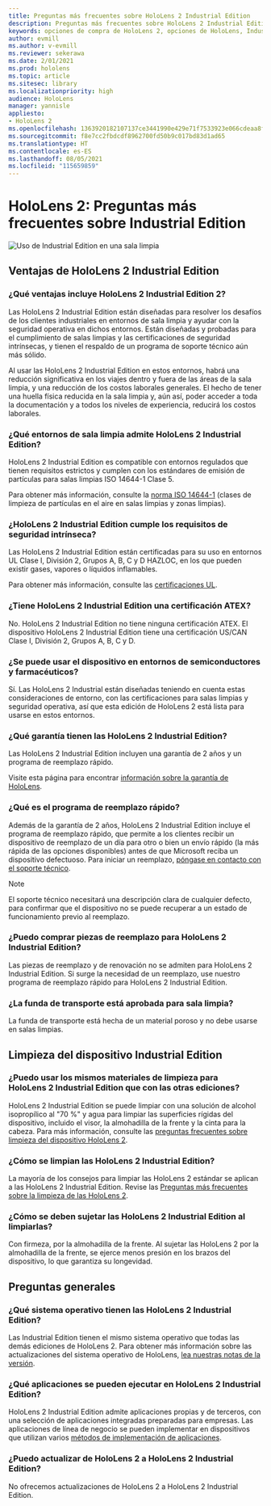 ```yaml
---
title: Preguntas más frecuentes sobre HoloLens 2 Industrial Edition
description: Preguntas más frecuentes sobre HoloLens 2 Industrial Edition
keywords: opciones de compra de HoloLens 2, opciones de HoloLens, Industrial Edition
author: evmill
ms.author: v-evmill
ms.reviewer: sekerawa
ms.date: 2/01/2021
ms.prod: hololens
ms.topic: article
ms.sitesec: library
ms.localizationpriority: high
audience: HoloLens
manager: yannisle
appliesto:
- HoloLens 2
ms.openlocfilehash: 1363920182107137ce3441990e429e71f7533923e066cdeaa8f9c105e453c757
ms.sourcegitcommit: f8e7cc2fbdcdf8962700fd50b9c017bd83d1ad65
ms.translationtype: HT
ms.contentlocale: es-ES
ms.lasthandoff: 08/05/2021
ms.locfileid: "115659859"
---
```

# <a name="hololens-2---industrial-edition-faq"></a>HoloLens 2: Preguntas más frecuentes sobre Industrial Edition

![Uso de Industrial Edition en una sala limpia](./images/industrial-sku-with-remote-assist.png)

## <a name="hololens-2-industrial-edition-benefits"></a>Ventajas de HoloLens 2 Industrial Edition

### <a name="what-benefits-does-hololens-2-industrial-edition-2-include"></a>¿Qué ventajas incluye HoloLens 2 Industrial Edition 2?

Las HoloLens 2 Industrial Edition están diseñadas para resolver los desafíos de los clientes industriales en entornos de sala limpia y ayudar con la seguridad operativa en dichos entornos. Están diseñadas y probadas para el cumplimiento de salas limpias y las certificaciones de seguridad intrínsecas, y tienen el respaldo de un programa de soporte técnico aún más sólido.

Al usar las HoloLens 2 Industrial Edition en estos entornos, habrá una reducción significativa en los viajes dentro y fuera de las áreas de la sala limpia, y una reducción de los costos laborales generales. El hecho de tener una huella física reducida en la sala limpia y, aún así, poder acceder a toda la documentación y a todos los niveles de experiencia, reducirá los costos laborales.

### <a name="what-clean-room-environments-does-hololens-2-industrial-edition-support"></a>¿Qué entornos de sala limpia admite HoloLens 2 Industrial Edition?

HoloLens 2 Industrial Edition es compatible con entornos regulados que tienen requisitos estrictos y cumplen con los estándares de emisión de partículas para salas limpias ISO 14644-1 Clase 5.

Para obtener más información, consulte la [norma ISO 14644-1](https://www.iso.org/standard/53394.html) (clases de limpieza de partículas en el aire en salas limpias y zonas limpias).

### <a name="does-hololens-2-industrial-edition-meet-requirements-for-intrinsic-safety"></a>¿HoloLens 2 Industrial Edition cumple los requisitos de seguridad intrínseca?

Las HoloLens 2 Industrial Edition están certificadas para su uso en entornos UL Clase I, División 2, Grupos A, B, C y D HAZLOC, en los que pueden existir gases, vapores o líquidos inflamables.

Para obtener más información, consulte las [certificaciones UL](https://www.ul.com/services/ul-and-c-ul-hazardous-areas-certification-north-america?csrf-token=CIwNZNlR4XbisJF39I8yWnWX9wX4WFoz&amp;Search=UL+Class+I%2C+Dev+2+&amp;search-submit=Search).

### <a name="does-the-hololens-2-industrial-edition-hold-an-atex-certification"></a>¿Tiene HoloLens 2 Industrial Edition una certificación ATEX?

No. HoloLens 2 Industrial Edition no tiene ninguna certificación ATEX. El dispositivo HoloLens 2 Industrial Edition tiene una certificación US/CAN Clase I, División 2, Grupos A, B, C y D.

### <a name="can-the-device-be-used-in-semiconductor-and-pharmaceutical-environments"></a>¿Se puede usar el dispositivo en entornos de semiconductores y farmacéuticos?

Sí. Las HoloLens 2 Industrial están diseñadas teniendo en cuenta estas consideraciones de entorno, con las certificaciones para salas limpias y seguridad operativa, así que esta edición de HoloLens 2 está lista para usarse en estos entornos.

### <a name="what-is-the-hololens-2-industrial-edition-warranty"></a>¿Qué garantía tienen las HoloLens 2 Industrial Edition?

Las HoloLens 2 Industrial Edition incluyen una garantía de 2 años y un programa de reemplazo rápido.

Visite esta página para encontrar [información sobre la garantía de HoloLens](https://support.microsoft.com/warranty).

### <a name="what39s-the-rapid-replacement-program"></a>¿Qué es el programa de reemplazo rápido?

Además de la garantía de 2 años, HoloLens 2 Industrial Edition incluye el programa de reemplazo rápido, que permite a los clientes recibir un dispositivo de reemplazo de un día para otro o bien un envío rápido (la más rápida de las opciones disponibles) antes de que Microsoft reciba un dispositivo defectuoso. Para iniciar un reemplazo, [póngase en contacto con el soporte técnico](https://aka.ms/hololenssupport).

> [!NOTE]
> El soporte técnico necesitará una descripción clara de cualquier defecto, para confirmar que el dispositivo no se puede recuperar a un estado de funcionamiento previo al reemplazo.

### <a name="can-i-purchase-replacement-parts-for-hololens-2-industrial-edition"></a>¿Puedo comprar piezas de reemplazo para HoloLens 2 Industrial Edition?

Las piezas de reemplazo y de renovación no se admiten para HoloLens 2 Industrial Edition. Si surge la necesidad de un reemplazo, use nuestro programa de reemplazo rápido para HoloLens 2 Industrial Edition.

### <a name="is-the-carrying-case-clean-room-approved"></a>¿La funda de transporte está aprobada para sala limpia?

La funda de transporte está hecha de un material poroso y no debe usarse en salas limpias.

## <a name="cleaning-the-industrial-edition"></a>Limpieza del dispositivo Industrial Edition

### <a name="can-i-use-the-same-cleaning-materials-for-hololens-2-industrial-edition-as-the-other-editions"></a>¿Puedo usar los mismos materiales de limpieza para HoloLens 2 Industrial Edition que con las otras ediciones?

HoloLens 2 Industrial Edition se puede limpiar con una solución de alcohol isopropílico al &quot;70 %&quot; y agua para limpiar las superficies rígidas del dispositivo, incluido el visor, la almohadilla de la frente y la cinta para la cabeza. Para más información, consulte las [preguntas frecuentes sobre limpieza del dispositivo HoloLens 2](/hololens/hololens2-maintenance).

### <a name="how-do-i-clean-hololens-2-industrial-edition"></a>¿Cómo se limpian las HoloLens 2 Industrial Edition?

La mayoría de los consejos para limpiar las HoloLens 2 estándar se aplican a las HoloLens 2 Industrial Edition. Revise las [Preguntas más frecuentes sobre la limpieza de las HoloLens 2](/hololens/hololens2-maintenance).

### <a name="how-should-i-hold-hololens-2-industrial-edition-when-cleaning-it"></a>¿Cómo se deben sujetar las HoloLens 2 Industrial Edition al limpiarlas?

Con firmeza, por la almohadilla de la frente. Al sujetar las HoloLens 2 por la almohadilla de la frente, se ejerce menos presión en los brazos del dispositivo, lo que garantiza su longevidad.

## <a name="general-questions"></a>Preguntas generales

### <a name="what-operating-system-does-the-hololens-2-industrial-edition-have"></a>¿Qué sistema operativo tienen las HoloLens 2 Industrial Edition?

Las Industrial Edition tienen el mismo sistema operativo que todas las demás ediciones de HoloLens 2. Para obtener más información sobre las actualizaciones del sistema operativo de HoloLens, [lea nuestras notas de la versión](hololens-release-notes.md).

### <a name="what-apps-can-run-on-the-hololens-2-industrial-edition"></a>¿Qué aplicaciones se pueden ejecutar en HoloLens 2 Industrial Edition?

HoloLens 2 Industrial Edition admite aplicaciones propias y de terceros, con una selección de aplicaciones integradas preparadas para empresas. Las aplicaciones de línea de negocio se pueden implementar en dispositivos que utilizan varios [métodos de implementación de aplicaciones](/hololens/app-deploy-overview).

### <a name="can-i-upgrade-from-hololens-2-to-hololens-2-industrial-edition"></a>¿Puedo actualizar de HoloLens 2 a HoloLens 2 Industrial Edition?

No ofrecemos actualizaciones de HoloLens 2 a HoloLens 2 Industrial Edition.
